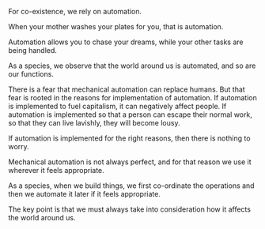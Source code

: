 For co-existence, we rely on automation.

When your mother washes your plates for you, that is automation.

Automation allows you to chase your dreams, while your other tasks are being handled.

As a species, we observe that the world around us is automated, and so are our functions.

There is a fear that mechanical automation can replace humans. But that fear is rooted in the reasons for implementation of automation. If automation is implemented to fuel capitalism, it can negatively affect people. If automation is implemented so that a person can escape their normal work, so that they can live lavishly, they will become lousy.

If automation is implemented for the right reasons, then there is nothing to worry.

Mechanical automation is not always perfect, and for that reason we use it wherever it feels appropriate.

As a species, when we build things, we first co-ordinate the operations and then we automate it later if it feels appropriate.

The key point is that we must always take into consideration how it affects the world around us.